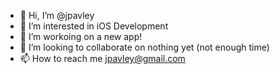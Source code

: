 - 👋 Hi, I’m @jpavley
- 👀 I’m interested in iOS Development
- 🌱 I’m workoing on a new app!
- 💞️ I’m looking to collaborate on nothing yet (not enough time)
- 📫 How to reach me jpavley@gmail.com

<!---
jpavley/jpavley is a ✨ special ✨ repository because its `README.md` (this file) appears on your GitHub profile.
You can click the Preview link to take a look at your changes.
--->
